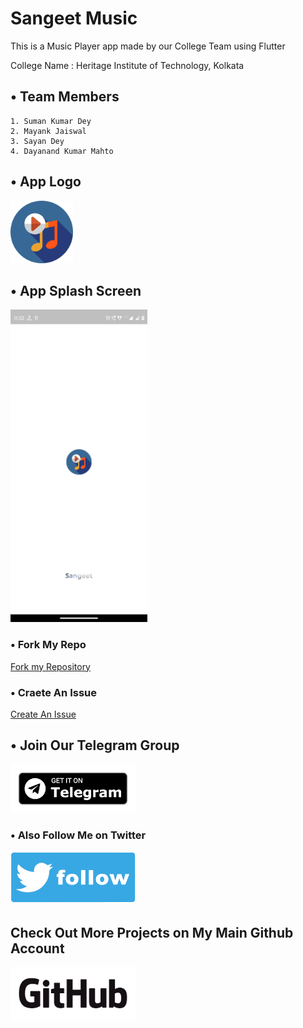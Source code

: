 # Sangeet Music

This is a Music Player app made by our College Team using Flutter

College Name : Heritage Institute of Technology, Kolkata

## • Team Members

    1. Suman Kumar Dey
    2. Mayank Jaiswal
    3. Sayan Dey
    4. Dayanand Kumar Mahto

## • App Logo

<img src="./assets/ic_launcher.png" width="100"/>

## • App Splash Screen

<img src="./assets/splash.jpeg" height="500"/>

### • Fork My Repo

[Fork my Repository](https://github.com/sumanishere/Sangeet/fork)

### • Craete An Issue

[Create An Issue](https://github.com/sumanishere/Sangeet/issues/new)

## • Join Our Telegram Group

[<img src="./assets/get_telegram.png" width="200"/>](https://telegram.me/sangeetmusicapp)

### • Also Follow Me on Twitter

[<img src="./assets/tweet.png" width="200" height="85"/>](https://twitter.com/@iam_sumandey)

## Check Out More Projects on My Main Github Account

[<img src="./assets/Github_Logo.png" width="200" height="85"/>](https://github.com/sumandey07)